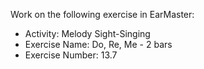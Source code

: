 Work on the following exercise in EarMaster:
- Activity: Melody Sight-Singing
- Exercise Name: Do, Re, Me - 2 bars
- Exercise Number: 13.7
